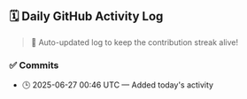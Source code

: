 ## 🗓️ Daily GitHub Activity Log

> 🤖 Auto-updated log to keep the contribution streak alive!

### ✅ Commits

- 🕒 2025-06-27 00:46 UTC — Added today's activity

